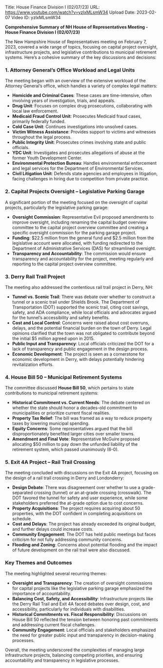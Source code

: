 Title: House Finance Division I (02/07/23)
URL: https://www.youtube.com/watch?v=yzlxMLsmW34
Upload Date: 2023-02-07
Video ID: yzlxMLsmW34

**Comprehensive Summary of NH House of Representatives Meeting - House Finance Division I (02/07/23)**

The New Hampshire House of Representatives meeting on February 7, 2023, covered a wide range of topics, focusing on capital project oversight, infrastructure projects, and legislative contributions to municipal retirement systems. Here’s a cohesive summary of the key discussions and decisions:

### **1. Attorney General’s Office Workload and Legal Units**  
The meeting began with an overview of the extensive workload of the Attorney General’s office, which handles a variety of complex legal matters:  
- **Homicide and Criminal Cases**: These cases are time-intensive, often involving years of investigation, trials, and appeals.  
- **Drug Unit**: Focuses on complex drug prosecutions, collaborating with local law enforcement.  
- **Medicaid Fraud Control Unit**: Prosecutes Medicaid fraud cases, primarily federally funded.  
- **Cold Case Unit**: Continues investigations into unsolved cases.  
- **Victim Witness Assistance**: Provides support to victims and witnesses throughout the legal process.  
- **Public Integrity Unit**: Prosecutes crimes involving state and public officials.  
- **YDC Unit**: Investigates and prosecutes allegations of abuse at the former Youth Development Center.  
- **Environmental Protection Bureau**: Handles environmental enforcement and legal services for the Department of Environmental Services.  
- **Civil Litigation Unit**: Defends state agencies and employees in litigation, facing challenges in hiring due to competition from private practice.  

### **2. Capital Projects Oversight – Legislative Parking Garage**  
A significant portion of the meeting focused on the oversight of capital projects, particularly the legislative parking garage:  
- **Oversight Commission**: Representative Evil proposed amendments to improve oversight, including renaming the capital budget overview committee to the capital project overview committee and creating a specific oversight commission for the parking garage project.  
- **Funding**: $22.5 million from the general fund and $2.5 million from the legislative account were allocated, with funding redirected to the Department of Administrative Services (DAS) for streamlined oversight.  
- **Transparency and Accountability**: The commission would ensure transparency and accountability for the project, meeting regularly and reporting to the capital project overview committee.  

### **3. Derry Rail Trail Project**  
The meeting also addressed the contentious rail trail project in Derry, NH:  
- **Tunnel vs. Scenic Trail**: There was debate over whether to construct a tunnel or a scenic trail under Shields Brook. The Department of Transportation (DOT) supported the scenic trail, citing cost savings, safety, and ADA compliance, while local officials and advocates argued for the tunnel’s accessibility and safety benefits.  
- **Cost and Local Control**: Concerns were raised about cost overruns, delays, and the potential financial burden on the town of Derry. Legal opinions clarified that the town was not obligated to contribute beyond the initial $5 million agreed upon in 2015.  
- **Public Input and Transparency**: Local officials criticized the DOT for a lack of transparency and public engagement in the design process.  
- **Economic Development**: The project is seen as a cornerstone for economic development in Derry, with delays potentially hindering revitalization efforts.  

### **4. House Bill 50 – Municipal Retirement Systems**  
The committee discussed **House Bill 50**, which pertains to state contributions to municipal retirement systems:  
- **Historical Commitment vs. Current Needs**: The debate centered on whether the state should honor a decades-old commitment to municipalities or prioritize current fiscal realities.  
- **Property Tax Relief**: The bill was framed as a way to reduce property taxes by lowering municipal spending.  
- **Equity Concerns**: Some representatives argued that the bill disproportionately benefited larger cities over smaller towns.  
- **Amendment and Final Vote**: Representative McGuire proposed allocating $50 million to pay down the unfunded liability of the retirement system, which passed unanimously (6-0).  

### **5. Exit 4A Project – Rail Trail Crossing**  
The meeting concluded with discussions on the Exit 4A project, focusing on the design of a rail trail crossing in Derry and Londonderry:  
- **Design Debate**: There was disagreement over whether to use a grade-separated crossing (tunnel) or an at-grade crossing (crosswalk). The DOT favored the tunnel for safety and user experience, while some stakeholders preferred the at-grade option due to cost concerns.  
- **Property Acquisitions**: The project requires acquiring about 50 properties, with the DOT confident in completing acquisitions on schedule.  
- **Cost and Delays**: The project has already exceeded its original budget, and further delays could increase costs.  
- **Community Engagement**: The DOT has held public meetings but faces criticism for not fully addressing community concerns.  
- **Flooding and Zoning**: Concerns about potential flooding and the impact of future development on the rail trail were also discussed.  

### **Key Themes and Outcomes**  
The meeting highlighted several recurring themes:  
- **Oversight and Transparency**: The creation of oversight commissions for capital projects like the legislative parking garage emphasized the importance of accountability.  
- **Balancing Cost, Safety, and Accessibility**: Infrastructure projects like the Derry Rail Trail and Exit 4A faced debates over design, cost, and accessibility, particularly for individuals with disabilities.  
- **Historical Commitments vs. Fiscal Responsibility**: Discussions on House Bill 50 reflected the tension between honoring past commitments and addressing current fiscal challenges.  
- **Community Engagement**: Local officials and stakeholders emphasized the need for greater public input and transparency in decision-making processes.  

Overall, the meeting underscored the complexities of managing large infrastructure projects, balancing competing priorities, and ensuring accountability and transparency in legislative processes.